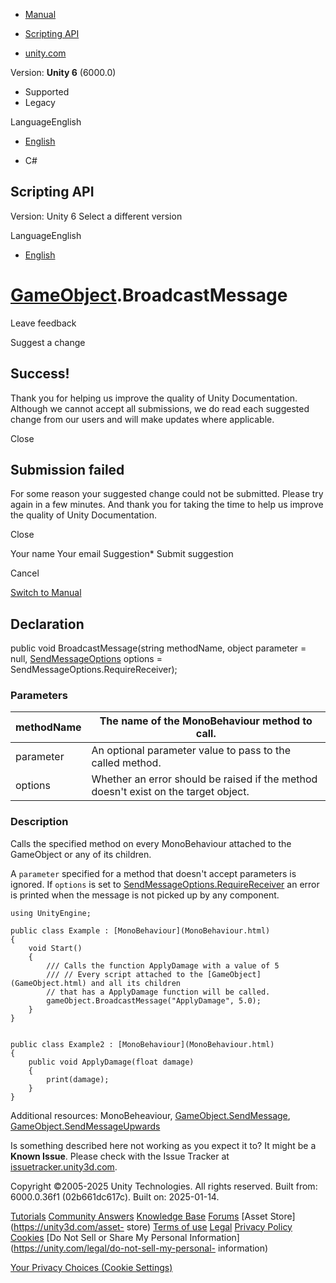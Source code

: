[ ]()

  * [Manual](../Manual/index.html)
  * [Scripting API](../ScriptReference/index.html)

  * [unity.com](https://unity.com/)

Version: **Unity 6** (6000.0)

  * Supported
  * Legacy

LanguageEnglish

  * [English]()

  * C#

[ ](https://docs.unity3d.com)

## Scripting API

Version: Unity 6 Select a different version

LanguageEnglish

  * [English]()

#  [GameObject](GameObject.html).BroadcastMessage

Leave feedback

Suggest a change

## Success!

Thank you for helping us improve the quality of Unity Documentation. Although
we cannot accept all submissions, we do read each suggested change from our
users and will make updates where applicable.

Close

## Submission failed

For some reason your suggested change could not be submitted. Please <a>try
again</a> in a few minutes. And thank you for taking the time to help us
improve the quality of Unity Documentation.

Close

Your name Your email Suggestion* Submit suggestion

Cancel

[Switch to Manual](../Manual/class-GameObject.html "Go to GameObject Component
in the Manual")

## Declaration

public void BroadcastMessage(string methodName, object parameter = null,
[SendMessageOptions](SendMessageOptions.html) options =
SendMessageOptions.RequireReceiver);

### Parameters

methodName | The name of the MonoBehaviour method to call.  
---|---  
parameter | An optional parameter value to pass to the called method.  
options | Whether an error should be raised if the method doesn't exist on the target object.  
  
### Description

Calls the specified method on every MonoBehaviour attached to the GameObject
or any of its children.

A `parameter` specified for a method that doesn't accept parameters is
ignored. If `options` is set to
[SendMessageOptions.RequireReceiver](SendMessageOptions.RequireReceiver.html)
an error is printed when the message is not picked up by any component.

    
    
    using UnityEngine;  
      
    public class Example : [MonoBehaviour](MonoBehaviour.html)
    {
        void Start()
        {
            /// Calls the function ApplyDamage with a value of 5
            /// // Every script attached to the [GameObject](GameObject.html) and all its children
            // that has a ApplyDamage function will be called.
            gameObject.BroadcastMessage("ApplyDamage", 5.0);
        }
    }  
      
    
    public class Example2 : [MonoBehaviour](MonoBehaviour.html)
    {
        public void ApplyDamage(float damage)
        {
            print(damage);
        }
    }
    

Additional resources: MonoBeheaviour,
[GameObject.SendMessage](GameObject.SendMessage.html),
[GameObject.SendMessageUpwards](GameObject.SendMessageUpwards.html)

Is something described here not working as you expect it to? It might be a
**Known Issue**. Please check with the Issue Tracker at
[issuetracker.unity3d.com](https://issuetracker.unity3d.com).

Copyright ©2005-2025 Unity Technologies. All rights reserved. Built from:
6000.0.36f1 (02b661dc617c). Built on: 2025-01-14.

[Tutorials](https://unity3d.com/learn) [Community
Answers](https://answers.unity3d.com) [Knowledge
Base](https://support.unity3d.com/hc/en-us)
[Forums](https://forum.unity3d.com) [Asset Store](https://unity3d.com/asset-
store) [Terms of use](https://docs.unity3d.com/Manual/TermsOfUse.html)
[Legal](https://unity.com/legal) [Privacy
Policy](https://unity.com/legal/privacy-policy)
[Cookies](https://unity.com/legal/cookie-policy) [Do Not Sell or Share My
Personal Information](https://unity.com/legal/do-not-sell-my-personal-
information)

[Your Privacy Choices (Cookie Settings)](javascript:void\(0\);)

